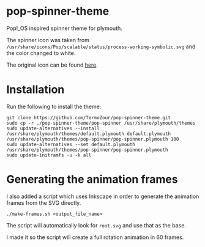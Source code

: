 # pop-spinner-theme
Pop!_OS inspired spinner theme for plymouth.

The spinner icon was taken from `/usr/share/icons/Pop/scalable/status/process-working-symbolic.svg` and the color changed to white.

The original icon can be found [here](https://github.com/pop-os/gtk-theme/blob/master/gnome-shell/src/process-working.svg).

# Installation

Run the following to install the theme:

```
git clone https://github.com/TermoZour/pop-spinner-theme.git
sudo cp -r ./pop-spinner-theme/pop-spinner /usr/share/plymouth/themes
sudo update-alternatives --install /usr/share/plymouth/themes/default.plymouth default.plymouth /usr/share/plymouth/themes/pop-spinner/pop-spinner.plymouth 100
sudo update-alternatives --set default.plymouth /usr/share/plymouth/themes/pop-spinner/pop-spinner.plymouth
sudo update-initramfs -u -k all
```

# Generating the animation frames

I also added a script which uses Inkscape in order to generate the animation frames from the SVG directly.

```
./make-frames.sh <output_file_name>
```

The script will automatically look for `root.svg` and use that as the base.

I made it so the script will create a full rotation animation in 60 frames.
